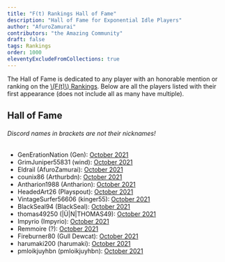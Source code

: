 ```yaml
---
title: "F(t) Rankings Hall of Fame"
description: "Hall of Fame for Exponential Idle Players"
author: "AfuroZamurai"
contributors: "the Amazing Community"
draft: false
tags: Rankings
order: 1000
eleventyExcludeFromCollections: true
---
```


The Hall of Fame is dedicated to any player with an honorable mention or ranking on the [\\(F(t)\\) Rankings](/rankings-main). Below are all the players listed with their first appearance (does not include all as many have multiple). 

## Hall of Fame

###### Discord names in brackets are not their nicknames!

- GenErationNation (Gen): [October 2021](/ranking-news/2021-oct)
- GrimJuniper55831 (wind): [October 2021](/ranking-news/2021-oct)
- Eldrail (AfuroZamurai): [October 2021](/ranking-news/2021-oct)
- counix86 (Arthurbdn): [October 2021](/ranking-news/2021-oct)
- Antharion1988 (Antharion): [October 2021](/ranking-news/2021-oct)
- HeadedArt26 (Playspout): [October 2021](/ranking-news/2021-oct)
- VintageSurfer56606 (kinger55): [October 2021](/ranking-news/2021-oct)
- BlackSeal94 (BlackSeal): [October 2021](/ranking-news/2021-oct)
- thomas49250 (|Ü|N|THOMAS49): [October 2021](/ranking-news/2021-oct)
- Impyrio (Impyrio): [October 2021](/ranking-news/2021-oct)
- Remmoire (?): [October 2021](/ranking-news/2021-oct)
- Fireburner80 (Gull Dewcat): [October 2021](/ranking-news/2021-oct)
- harumaki200 (harumaki): [October 2021](/ranking-news/2021-oct)
- pmloikjuyhbn (pmloikjuyhbn): [October 2021](/ranking-news/2021-oct)
